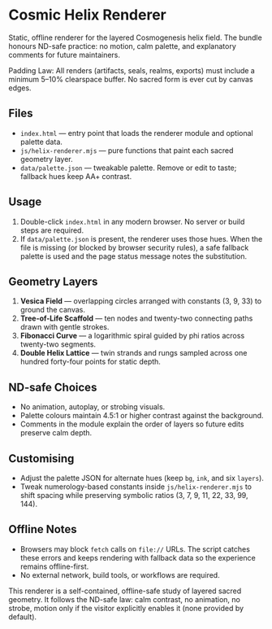 # Cosmic Helix Renderer

Static, offline renderer for the layered Cosmogenesis helix field. The bundle honours ND-safe practice: no motion, calm palette, and explanatory comments for future maintainers.

Padding Law: All renders (artifacts, seals, realms, exports) must include a minimum 5–10% clearspace buffer. No sacred form is ever cut by canvas edges.

## Files
- `index.html` — entry point that loads the renderer module and optional palette data.
- `js/helix-renderer.mjs` — pure functions that paint each sacred geometry layer.
- `data/palette.json` — tweakable palette. Remove or edit to taste; fallback hues keep AA+ contrast.

## Usage
1. Double-click `index.html` in any modern browser. No server or build steps are required.
2. If `data/palette.json` is present, the renderer uses those hues. When the file is missing (or blocked by browser security rules), a safe fallback palette is used and the page status message notes the substitution.

## Geometry Layers
1. **Vesica Field** — overlapping circles arranged with constants (3, 9, 33) to ground the canvas.
2. **Tree-of-Life Scaffold** — ten nodes and twenty-two connecting paths drawn with gentle strokes.
3. **Fibonacci Curve** — a logarithmic spiral guided by phi ratios across twenty-two segments.
4. **Double Helix Lattice** — twin strands and rungs sampled across one hundred forty-four points for static depth.

## ND-safe Choices
- No animation, autoplay, or strobing visuals.
- Palette colours maintain 4.5:1 or higher contrast against the background.
- Comments in the module explain the order of layers so future edits preserve calm depth.

## Customising
- Adjust the palette JSON for alternate hues (keep `bg`, `ink`, and six `layers`).
- Tweak numerology-based constants inside `js/helix-renderer.mjs` to shift spacing while preserving symbolic ratios (3, 7, 9, 11, 22, 33, 99, 144).

## Offline Notes
- Browsers may block `fetch` calls on `file://` URLs. The script catches these errors and keeps rendering with fallback data so the experience remains offline-first.
- No external network, build tools, or workflows are required.

This renderer is a self-contained, offline-safe study of layered sacred geometry. It follows the ND-safe law: calm contrast, no animation, no strobe, motion only if the visitor explicitly enables it (none provided by default).
